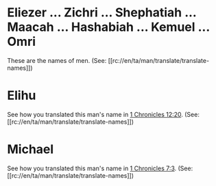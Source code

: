 # Eliezer ... Zichri ... Shephatiah ... Maacah ... Hashabiah ... Kemuel ... Omri

These are the names of men. (See: [[rc://en/ta/man/translate/translate-names]])

# Elihu

See how you translated this man's name in [1 Chronicles 12:20](../12/19.md). (See: [[rc://en/ta/man/translate/translate-names]])

# Michael

See how you translated this man's name in [1 Chronicles 7:3](../07/01.md). (See: [[rc://en/ta/man/translate/translate-names]])

